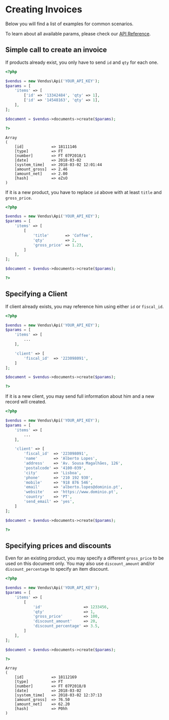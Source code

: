 # Creating Invoices

Below you will find a list of examples for common scenarios. 

To learn about all available params, please check our [API Reference](https://www.vendus.pt/ws/documents.doc).

## Simple call to create an invoice

If products already exist, you only have to send `id` and `qty` for each one.

```php
<?php

$vendus = new Vendus\Api('YOUR_API_KEY');
$params = [
    'items' => [
        ['id' => '13342484', 'qty' => 1],
        ['id' => '14548163', 'qty' => 1],
    ],
];

$document = $vendus->documents->create($params);

?>
```
```
Array
(
    [id]            => 18111146
    [type]          => FT
    [number]        => FT 07P2018/1
    [date]          => 2018-03-02
    [system_time]   => 2018-03-02 12:01:44
    [amount_gross]  => 2.46
    [amount_net]    => 2.00
    [hash]          => eZsO
)
```

If it is a new product, you have to replace `id` above with at least `title` and `gross_price`.

```php
<?php

$vendus = new Vendus\Api('YOUR_API_KEY');
$params = [
    'items' => [
        [
            'title'       => 'Coffee',
            'qty'         => 2,
            'gross_price' => 1.23, 
        ]
    ],
];

$document = $vendus->documents->create($params);

?>
```

## Specifying a Client

If client already exists, you may reference him using either `id` or `fiscal_id`.

```php
<?php

$vendus = new Vendus\Api('YOUR_API_KEY');
$params = [
    'items' => [
        ...
    ],

    'client' => [
        'fiscal_id'  => '223098091',
    ]
];

$document = $vendus->documents->create($params);

?>
```

If it is a new client, you may send full information about him and a new record will created.

```php
<?php

$vendus = new Vendus\Api('YOUR_API_KEY');
$params = [
    'items' => [
        ...
    ],

    'client' => [
        'fiscal_id'  => '223098091', 
        'name'       => 'Alberto Lopes', 
        'address'    => 'Av. Sousa Magalhães, 126', 
        'postalcode' => '4100-039', 
        'city'       => 'Lisboa', 
        'phone'      => '210 192 930', 
        'mobile'     => '918 876 546', 
        'email'      => 'alberto.lopes@dominio.pt', 
        'website'    => 'https://www.dominio.pt', 
        'country'    => 'PT', 
        'send_email' => 'yes', 
    ]
];

$document = $vendus->documents->create($params);

?>
```

## Specifying prices and discounts
Even for an existing product, you may specify a different `gross_price` to be used on this document only.
You may also use `discount_amount` and/or `discount_percentage` to specify an item discount.

```php
<?php

$vendus = new Vendus\Api('YOUR_API_KEY');
$params = [
    'items' => [
        [
            'id'                  => 1233456,
            'qty'                 => 1,
            'gross_price'         => 100,
            'discount_amount'     => 20, 
            'discount_percentage' => 3.5,
        ]
    ],
];

$document = $vendus->documents->create($params);

?>
```
```
Array
(
    [id]            => 18112169
    [type]          => FT
    [number]        => FT 07P2018/8
    [date]          => 2018-03-02
    [system_time]   => 2018-03-02 12:37:13
    [amount_gross]  => 76.50
    [amount_net]    => 62.20
    [hash]          => P0hh
)
```